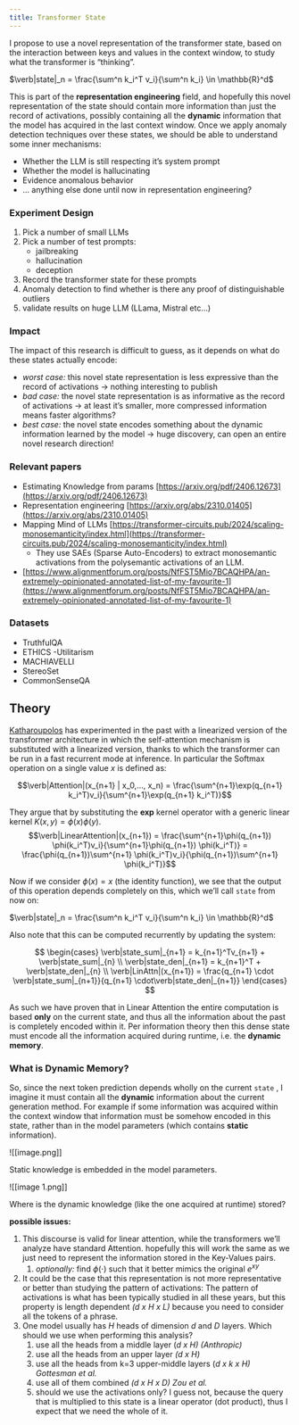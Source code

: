 ```yaml
---
title: Transformer State
---
```



I propose to use a novel representation of the transformer state, based on the interaction between keys and values in the context window, to study what the transformer is “thinking”.

$\verb|state|_n = \frac{\sum^n k_i^T v_i}{\sum^n k_i} \in \mathbb{R}^d$

This is part of the **representation engineering** field, and hopefully this novel representation of the state should contain more information than just the record of activations, possibly containing all the **dynamic** information that the model has acquired in the last context window. Once we apply anomaly detection techniques over these states, we should be able to understand some inner mechanisms:

- Whether the LLM is still respecting it’s system prompt
- Whether the model is hallucinating
- Evidence anomalous behavior
- … anything else done until now in representation engineering?

### Experiment Design

1. Pick a number of small LLMs
2. Pick a number of test prompts:
    - jailbreaking
    - hallucination
    - deception
3. Record the transformer state for these prompts
4. Anomaly detection to find whether is there any proof of distinguishable outliers
5. validate results on huge LLM (LLama, Mistral etc…)

### Impact

The impact of this research is difficult to guess, as it depends on what do these states actually encode:

- _worst case:_ this novel state representation is less expressive than the record of activations → nothing interesting to publish
- _bad case:_ the novel state representation is as informative as the record of activations → at least it’s smaller, more compressed information means faster algorithms?
- _best case:_ the novel state encodes something about the dynamic information learned by the model → huge discovery, can open an entire novel research direction!

### **Relevant papers**

- Estimating Knowledge from params [https://arxiv.org/pdf/2406.12673](https://arxiv.org/pdf/2406.12673)
- Representation engineering [https://arxiv.org/abs/2310.01405](https://arxiv.org/abs/2310.01405)
- Mapping Mind of LLMs [https://transformer-circuits.pub/2024/scaling-monosemanticity/index.html](https://transformer-circuits.pub/2024/scaling-monosemanticity/index.html)
    - They use SAEs (Sparse Auto-Encoders) to extract monosemantic activations from the polysemantic activations of an LLM.
- [https://www.alignmentforum.org/posts/NfFST5Mio7BCAQHPA/an-extremely-opinionated-annotated-list-of-my-favourite-1](https://www.alignmentforum.org/posts/NfFST5Mio7BCAQHPA/an-extremely-opinionated-annotated-list-of-my-favourite-1)

### Datasets

- TruthfulQA
- ETHICS -Utilitarism
- MACHIAVELLI
- StereoSet
- CommonSenseQA

## Theory

[Katharoupolos](https://arxiv.org/pdf/2006.16236) has experimented in the past with a linearized version of the transformer architecture in which the self-attention mechanism is substituted with a linearized version, thanks to which the transformer can be run in a fast recurrent mode at inference. In particular the Softmax operation on a single value _x_ is defined as:

$$\verb|Attention|(x_{n+1} | x_0,..., x_n) = \frac{\sum^{n+1}\exp(q_{n+1} k_i^T)v_i}{\sum^{n+1}\exp(q_{n+1} k_i^T)}$$

They argue that by substituting the **exp** kernel operator with a generic linear kernel $K(x,y)= \phi(x)\phi(y)$﻿.
$$\verb|LinearAttention|(x_{n+1}) = \frac{\sum^{n+1}\phi(q_{n+1}) \phi(k_i^T)v_i}{\sum^{n+1}\phi(q_{n+1}) \phi(k_i^T)} = \frac{\phi(q_{n+1})\sum^{n+1} \phi(k_i^T)v_i}{\phi(q_{n+1})\sum^{n+1} \phi(k_i^T)}$$

Now if we consider $\phi(x) = x$﻿ (the identity function), we see that the output of this operation depends completely on this, which we’ll call `state` from now on:

$\verb|state|_n = \frac{\sum^n k_i^T v_i}{\sum^n k_i} \in \mathbb{R}^d$

Also note that this can be computed recurrently by updating the system:

$$
\begin{cases} \verb|state_sum|_{n+1} = k_{n+1}^Tv_{n+1} + \verb|state_sum|_{n} \\ \verb|state_den|_{n+1} = k_{n+1}^T + \verb|state_den|_{n} \\ \verb|LinAttn|(x_{n+1}) = \frac{q_{n+1} \cdot \verb|state_sum|_{n+1}}{q_{n+1} \cdot\verb|state_den|_{n+1}} \end{cases}
$$

As such we have proven that in Linear Attention the entire computation is based **only** on the current state, and thus all the information about the past is completely encoded within it. Per information theory then this dense state must encode all the information acquired during runtime, i.e. the **dynamic memory**.

### What is Dynamic Memory?

So, since the next token prediction depends wholly on the current `state` , I imagine it must contain all the **dynamic** information about the current generation method. For example if some information was acquired within the context window that information must be somehow encoded in this state, rather than in the model parameters (which contains **static** information).

![[image.png]]

Static knowledge is embedded in the model parameters.

![[image 1.png]]

Where is the dynamic knowledge (like the one acquired at runtime) stored?

  

**possible issues:**

1. This discourse is valid for linear attention, while the transformers we’ll analyze have standard Attention. hopefully this will work the same as we just need to represent the information stored in the Key-Values pairs.
    1. _optionally:_ find $\phi(\cdot)$﻿ such that it better mimics the original $e^{xy}$﻿
2. It could be the case that this representation is not more representative or better than studying the pattern of activations: The pattern of activations is what has been typically studied in all these years, but this property is length dependent _(d x H x L)_ because you need to consider all the tokens of a phrase.
3. One model usually has _H_ heads of dimension _d_ and _D_ layers. Which should we use when performing this analysis?
    1. use all the heads from a middle layer (_d x H) (Anthropic)_
    2. use all the heads from an upper layer _(d x H)_
    3. use all the heads from k=3 upper-middle layers (_d x k x H) Gottesman et al._
    4. use all of them combined _(d x H x D) Zou et al._
    5. should we use the activations only? I guess not, because the query that is multiplied to this state is a linear operator (dot product), thus I expect that we need the whole of it.